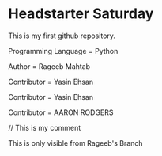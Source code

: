 # Headstarter Saturday


This is my first github repository.

Programming Language = Python

Author = Rageeb Mahtab

Contributor = Yasin Ehsan

Contributor = Yasin Ehsan 

Contributor = AARON RODGERS

// This is my comment


This is only visible from Rageeb's Branch